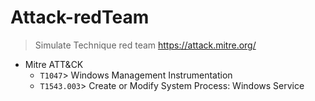 # Attack-redTeam
> Simulate Technique red team https://attack.mitre.org/
- Mitre ATT&CK
    * `T1047`> Windows Management Instrumentation
    * `T1543.003`> Create or Modify System Process: Windows Service
